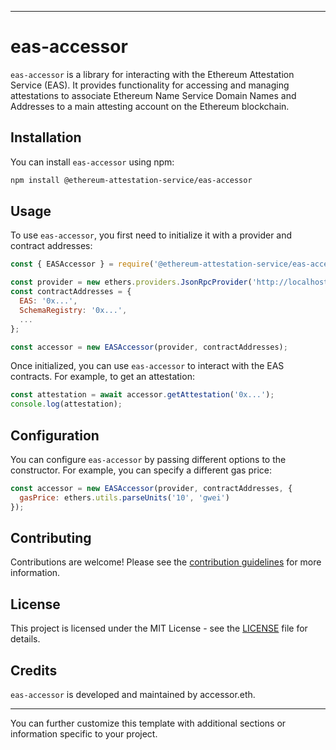 
---

# eas-accessor

`eas-accessor` is a library for interacting with the Ethereum Attestation Service (EAS). It provides functionality for accessing and managing attestations  to associate Ethereum Name Service Domain Names and Addresses to a main attesting account on the Ethereum blockchain.

## Installation

You can install `eas-accessor` using npm:

```bash
npm install @ethereum-attestation-service/eas-accessor
```

## Usage

To use `eas-accessor`, you first need to initialize it with a provider and contract addresses:

```javascript
const { EASAccessor } = require('@ethereum-attestation-service/eas-accessor');

const provider = new ethers.providers.JsonRpcProvider('http://localhost:8545');
const contractAddresses = {
  EAS: '0x...',
  SchemaRegistry: '0x...',
  ...
};

const accessor = new EASAccessor(provider, contractAddresses);
```

Once initialized, you can use `eas-accessor` to interact with the EAS contracts. For example, to get an attestation:

```javascript
const attestation = await accessor.getAttestation('0x...');
console.log(attestation);
```

## Configuration

You can configure `eas-accessor` by passing different options to the constructor. For example, you can specify a different gas price:

```javascript
const accessor = new EASAccessor(provider, contractAddresses, {
  gasPrice: ethers.utils.parseUnits('10', 'gwei')
});
```

## Contributing

Contributions are welcome! Please see the [contribution guidelines](CONTRIBUTING.md) for more information.

## License

This project is licensed under the MIT License - see the [LICENSE](LICENSE) file for details.

## Credits

`eas-accessor` is developed and maintained by accessor.eth.

---

You can further customize this template with additional sections or information specific to your project.
